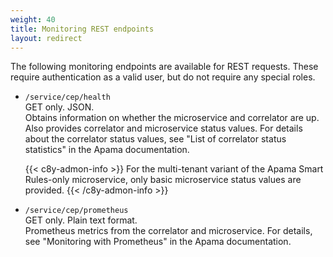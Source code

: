 ```yaml
---
weight: 40
title: Monitoring REST endpoints
layout: redirect
---
```



The following monitoring endpoints are available for REST requests. These require authentication as a valid user, but do not require any special roles.

- `/service/cep/health`  
    GET only. JSON.  
    Obtains information on whether the microservice and correlator are up.
    Also provides correlator and microservice status values. For details about the correlator status values, see "List of correlator status statistics" in the Apama documentation.  

    {{< c8y-admon-info >}}
For the multi-tenant variant of the Apama Smart Rules-only microservice, only basic microservice status values are provided.
    {{< /c8y-admon-info >}}
- `/service/cep/prometheus`  
    GET only. Plain text format.  
    Prometheus metrics from the correlator and microservice. For details, see "Monitoring with Prometheus" in the Apama documentation.
